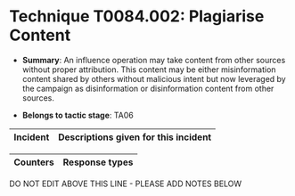 # Technique T0084.002: Plagiarise Content

* **Summary**: An influence operation may take content from other sources without proper attribution. This content may be either misinformation content shared by others without malicious intent but now leveraged by the campaign as disinformation or disinformation content from other sources.

* **Belongs to tactic stage**: TA06


| Incident | Descriptions given for this incident |
| -------- | -------------------- |



| Counters | Response types |
| -------- | -------------- |


DO NOT EDIT ABOVE THIS LINE - PLEASE ADD NOTES BELOW